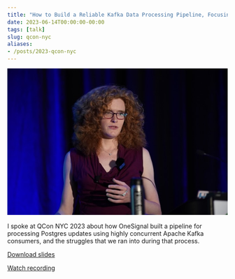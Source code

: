 ```yaml
---
title: "How to Build a Reliable Kafka Data Processing Pipeline, Focusing on Contention, Uptime and Latency - QCon NYC"
date: 2023-06-14T00:00:00-00:00
tags: [talk]
slug: qcon-nyc
aliases:
- /posts/2023-qcon-nyc
---
```


![Photo of Lily speaking at QCon NYC](./speaking.jpg)

I spoke at QCon NYC 2023 about how OneSignal built a pipeline for processing
Postgres updates using highly concurrent Apache Kafka consumers, and the
struggles that we ran into during that process.

[Download slides](./slides.pdf)

[Watch recording](https://www.infoq.com/presentations/reliable-kafka-data-processing-pipeline/)
